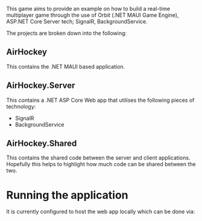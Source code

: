 This game aims to provide an example on how to build a real-time multiplayer game through the use of Orbit (.NET MAUI Game Engine), ASP.NET Core Server tech; SignalR, BackgroundService.

The projects are broken down into the following:

## AirHockey

This contains the .NET MAUI based application.

## AirHockey.Server

This contains a .NET ASP Core Web app that utilises the following pieces of technology:

- SignalR
- BackgroundService

## AirHockey.Shared

This contains the shared code between the server and client applications. Hopefully this helps to highlight how much code can be shared between the two.

# Running the application

It is currently configured to host the web app locally which can be done via:


